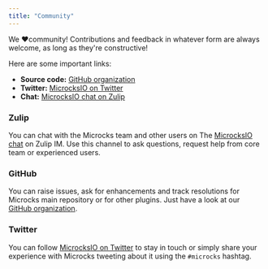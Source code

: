 ```yaml
---
title: "Community"
---
```


We ❤️community! Contributions and feedback in whatever form are always welcome, as long as they're constructive!

Here are some important links:

* **Source code:** [GitHub organization](https://github.com/microcks)
* **Twitter:** [MicrocksIO on Twitter](https://twitter.com/microcksIO)
* **Chat:** [MicrocksIO chat on Zulip](https://microcksio.zulipchat.com/)

### Zulip

You can chat with the Microcks team and other users on The [MicrocksIO chat](https://microcksio.zulipchat.com/) on Zulip IM. Use this channel to ask questions, request help from core team or experienced users.

### GitHub

You can raise issues, ask for enhancements and track resolutions for Microcks main repository or for other plugins. Just have a look at our [GitHub organization](https://github.com/microcks).

### Twitter

You can follow [MicrocksIO on Twitter](https://twitter.com/microcksIO) to stay in touch or simply share your experience with Microcks tweeting about it using the `#microcks` hashtag.